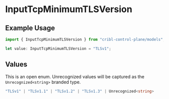 # InputTcpMinimumTLSVersion

## Example Usage

```typescript
import { InputTcpMinimumTLSVersion } from "cribl-control-plane/models";

let value: InputTcpMinimumTLSVersion = "TLSv1";
```

## Values

This is an open enum. Unrecognized values will be captured as the `Unrecognized<string>` branded type.

```typescript
"TLSv1" | "TLSv1.1" | "TLSv1.2" | "TLSv1.3" | Unrecognized<string>
```